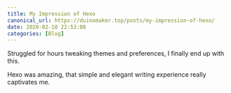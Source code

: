 ```yaml
---
title: My Impression of Hexo
canonical_url: https://duinomaker.top/posts/my-impression-of-hexo/
date: 2020-02-10 22:53:08
categories: [Blog]
---
```


Struggled for hours tweaking themes and preferences, I finally end up with this.

Hexo was amazing, that simple and elegant writing experience really captivates me.